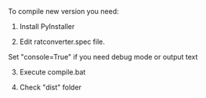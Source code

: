 To compile new version you need:

1. Install PyInstaller

2. Edit ratconverter.spec file.

Set "console=True" if you need debug mode or output text

3. Execute compile.bat

4. Check "dist" folder